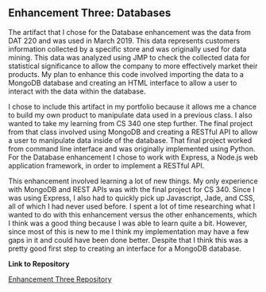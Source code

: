 ## Enhancement Three: Databases
The artifact that I chose for the Database enhancement was the data from DAT 220 and was used in March 2019. This data represents customers information collected by a specific store and was originally used for data mining. This data was analyzed using JMP to check the collected data for statistical significance to allow the company to more effectively market their products. My plan to enhance this code involved importing the data to a MongoDB database and creating an HTML interface to allow a user to interact with the data within the database.

I chose to include this artifact in my portfolio because it allows me a chance to build my own product to manipulate data used in a previous class. I also wanted to take my learning from CS 340 one step further. The final project from that class involved using MongoDB and creating a RESTful API to allow a user to manipulate data inside of the database. That final project worked from command line interface and was originally implemented using Python. For the Database enhancement I chose to work with Express, a Node.js web application framework, in order to implement a RESTful API. 

This enhancement involved learning a lot of new things. My only experience with MongoDB and REST APIs was with the final project for CS 340. Since I was using Express, I also had to quickly pick up Javascript, Jade, and CSS, all of which I had never used before. I spent a lot of time researching what I wanted to do with this enhancement versus the other enhancements, which I think was a good thing because I was able to learn quite a bit. However, since most of this is new to me I think my implementation may have a few gaps in it and could have been done better. Despite that I think this was a pretty good first step to creating an interface for a MongoDB database.

**Link to Repository**

[Enhancement Three Repository](https://github.com/kdilick9/Databases)
